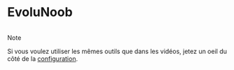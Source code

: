 # EvoluNoob

<p align="center">
	<img src="https://github.com/jasonchampagne/EvoluNoob/blob/main/logo.png" alt=""><br>
</p>

> [!Note]
> Si vous voulez utiliser les mêmes outils que dans les vidéos, jetez un oeil du côté de la [configuration](https://github.com/jasonchampagne/EvoluNoob/blob/main/configuration.md).
